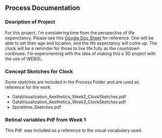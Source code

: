 ## Process Documentation

### Desription of Project
For this project, I'm considering time from the perspective of life expenctancy.
Please see this [Google Doc Sheet](https://docs.google.com/spreadsheets/d/1Lh7YXZiOSmRGrPLbiL6KNFXwQ1t4FvO-82HJdejXvdE/edit?usp=sharing) for reference. One will be able to set their age and location, and the life expectancy will come up. The clock will be a reminder for those to live life fully as the countdown continues. I'm experimenting with the idea of making this a 3D project with the use of WEBGL. 

### Concept Sketches for Clock
Some sketches are included in the Process Folder and are used as reference for the work. 


* DataVisualization_Aesthetics_Week2_ClockSketches.pdf
* DataVisualization_Aesthetics_Week3_ClockSketches.pdf 
* Spiraltime_Sketches.pdf 


### Retinal variables Pdf from Week 1
This Pdf. was included as a reference to the visual vocabulary used. 






